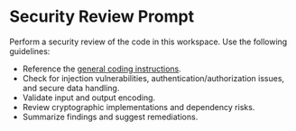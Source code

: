 <!-- file: .github/prompts/security-review.prompt.md -->

# Security Review Prompt

Perform a security review of the code in this workspace. Use the following
guidelines:

- Reference the
  [general coding instructions](../instructions/general-coding.instructions.md).
- Check for injection vulnerabilities, authentication/authorization issues, and
  secure data handling.
- Validate input and output encoding.
- Review cryptographic implementations and dependency risks.
- Summarize findings and suggest remediations.
